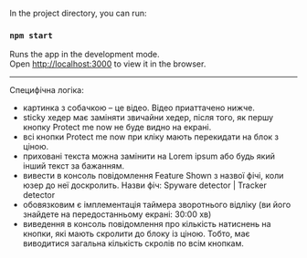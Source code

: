 In the project directory, you can run:

### `npm start`

Runs the app in the development mode.\
Open [http://localhost:3000](http://localhost:3000) to view it in the browser.

------

Специфічна логіка:
- картинка з собачкою – це відео. Відео приаттачено нижче.
- sticky хедер має заміняти звичайни хедер, після того, як першу кнопку Protect me now не буде видно на екрані.
- всі кнопки Protect me now при кліку мають перекидати на блок з ціною.
- приховані текста можна замінити на Lorem ipsum або будь який інший текст за бажанням.
- вивести в консоль повідомлення Feature Shown з назвої фічі, коли юзер до неї доскролить. Назви фіч: Spyware detector | Tracker detector
- обовязковим є імплементація таймера зворотнього відліку (ви його знайдете на передостанньому екрані: 30:00 хв)
- виведення в консоль повідомлення про кількість натиснень на кнопки, які мають скролити до блоку із ціною. Тобто, має виводитися загальна  кількість скролів по всім кнопкам.

